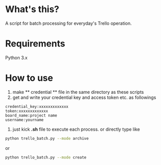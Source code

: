 # What's this?
A script for batch processing for everyday's Trello operation.

# Requirements
Python 3.x

# How to use
1. make ** credential ** file in the same directory as these scripts
1. get and write your credential key and access token etc. as followings
```
credential_key:xxxxxxxxxxxxx
token:xxxxxxxxxxxxx
board_name:project name
username:yourname
```
1. just kick **.sh** file to execute each process.
or directly type like
```sh
python trello_batch.py --mode archive
```
or
```sh
python trello_batch.py --mode create
```
